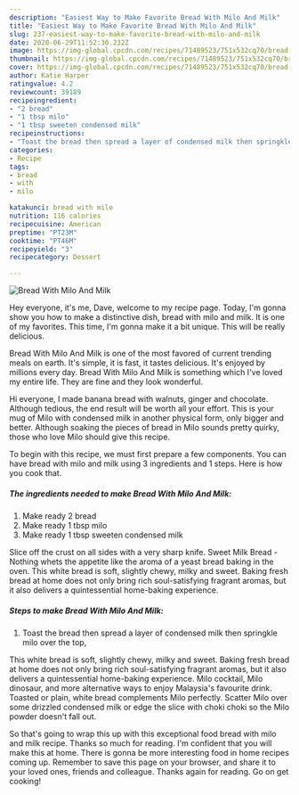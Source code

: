 ```yaml
---
description: "Easiest Way to Make Favorite Bread With Milo And Milk"
title: "Easiest Way to Make Favorite Bread With Milo And Milk"
slug: 237-easiest-way-to-make-favorite-bread-with-milo-and-milk
date: 2020-06-29T11:52:30.232Z
image: https://img-global.cpcdn.com/recipes/71489523/751x532cq70/bread-with-milo-and-milk-recipe-main-photo.jpg
thumbnail: https://img-global.cpcdn.com/recipes/71489523/751x532cq70/bread-with-milo-and-milk-recipe-main-photo.jpg
cover: https://img-global.cpcdn.com/recipes/71489523/751x532cq70/bread-with-milo-and-milk-recipe-main-photo.jpg
author: Katie Harper
ratingvalue: 4.2
reviewcount: 39189
recipeingredient:
- "2 bread"
- "1 tbsp milo"
- "1 tbsp sweeten condensed milk"
recipeinstructions:
- "Toast the bread then spread a layer of condensed milk then springkle milo over the top,"
categories:
- Recipe
tags:
- bread
- with
- milo

katakunci: bread with milo 
nutrition: 116 calories
recipecuisine: American
preptime: "PT23M"
cooktime: "PT46M"
recipeyield: "3"
recipecategory: Dessert

---
```



![Bread With Milo And Milk](https://img-global.cpcdn.com/recipes/71489523/751x532cq70/bread-with-milo-and-milk-recipe-main-photo.jpg)

Hey everyone, it's me, Dave, welcome to my recipe page. Today, I'm gonna show you how to make a distinctive dish, bread with milo and milk. It is one of my favorites. This time, I'm gonna make it a bit unique. This will be really delicious.

Bread With Milo And Milk is one of the most favored of current trending meals on earth. It's simple, it is fast, it tastes delicious. It's enjoyed by millions every day. Bread With Milo And Milk is something which I've loved my entire life. They are fine and they look wonderful.

Hi everyone, I made banana bread with walnuts, ginger and chocolate. Although tedious, the end result will be worth all your effort. This is your mug of Milo with condensed milk in another physical form, only bigger and better. Although soaking the pieces of bread in Milo sounds pretty quirky, those who love Milo should give this recipe.


To begin with this recipe, we must first prepare a few components. You can have bread with milo and milk using 3 ingredients and 1 steps. Here is how you cook that.

<!--inarticleads1-->

##### The ingredients needed to make Bread With Milo And Milk:

1. Make ready 2 bread
1. Make ready 1 tbsp milo
1. Make ready 1 tbsp sweeten condensed milk


Slice off the crust on all sides with a very sharp knife. Sweet Milk Bread - Nothing whets the appetite like the aroma of a yeast bread baking in the oven. This white bread is soft, slightly chewy, milky and sweet. Baking fresh bread at home does not only bring rich soul-satisfying fragrant aromas, but it also delivers a quintessential home-baking experience. 

<!--inarticleads2-->

##### Steps to make Bread With Milo And Milk:

1. Toast the bread then spread a layer of condensed milk then springkle milo over the top,


This white bread is soft, slightly chewy, milky and sweet. Baking fresh bread at home does not only bring rich soul-satisfying fragrant aromas, but it also delivers a quintessential home-baking experience. Milo cocktail, Milo dinosaur, and more alternative ways to enjoy Malaysia&#39;s favourite drink. Toasted or plain, white bread complements Milo perfectly. Scatter Milo over some drizzled condensed milk or edge the slice with choki choki so the Milo powder doesn&#39;t fall out. 

So that's going to wrap this up with this exceptional food bread with milo and milk recipe. Thanks so much for reading. I'm confident that you will make this at home. There is gonna be more interesting food in home recipes coming up. Remember to save this page on your browser, and share it to your loved ones, friends and colleague. Thanks again for reading. Go on get cooking!
